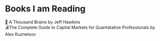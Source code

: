 # Books I am Reading 
🧠 A Thousand Brains by Jeff Hawkins  
💰The Complete Guide to Capital Markets for Quantatative Professionals by Alex Kuznetsov
